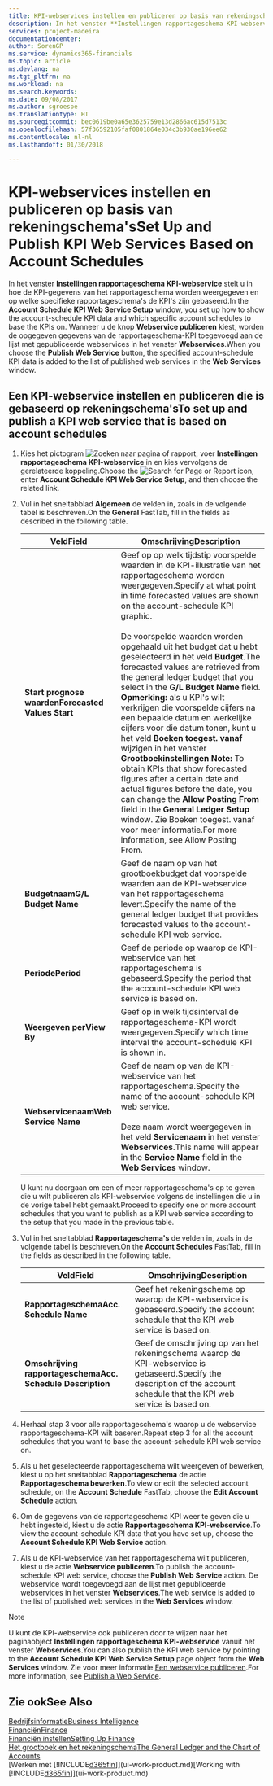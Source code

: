 ```yaml
---
title: KPI-webservices instellen en publiceren op basis van rekeningschema's | Microsoft Docs
description: In het venster **Instellingen rapportageschema KPI-webservice** stelt u in hoe de KPI-gegevens van het rapportageschema worden weergegeven en op welke specifieke rapportageschema's de KPI's zijn gebaseerd.
services: project-madeira
documentationcenter: 
author: SorenGP
ms.service: dynamics365-financials
ms.topic: article
ms.devlang: na
ms.tgt_pltfrm: na
ms.workload: na
ms.search.keywords: 
ms.date: 09/08/2017
ms.author: sgroespe
ms.translationtype: HT
ms.sourcegitcommit: bec0619be0a65e3625759e13d2866ac615d7513c
ms.openlocfilehash: 57f36592105faf0801864e034c3b930ae196ee62
ms.contentlocale: nl-nl
ms.lasthandoff: 01/30/2018

---
```

# <a name="set-up-and-publish-kpi-web-services-based-on-account-schedules"></a><span data-ttu-id="0d293-103">KPI-webservices instellen en publiceren op basis van rekeningschema's</span><span class="sxs-lookup"><span data-stu-id="0d293-103">Set Up and Publish KPI Web Services Based on Account Schedules</span></span>
<span data-ttu-id="0d293-104">In het venster **Instellingen rapportageschema KPI-webservice** stelt u in hoe de KPI-gegevens van het rapportageschema worden weergegeven en op welke specifieke rapportageschema's de KPI's zijn gebaseerd.</span><span class="sxs-lookup"><span data-stu-id="0d293-104">In the **Account Schedule KPI Web Service Setup** window, you set up how to show the account-schedule KPI data and which specific account schedules to base the KPIs on.</span></span> <span data-ttu-id="0d293-105">Wanneer u de knop **Webservice publiceren** kiest, worden de opgegeven gegevens van de rapportageschema-KPI toegevoegd aan de lijst met gepubliceerde webservices in het venster **Webservices**.</span><span class="sxs-lookup"><span data-stu-id="0d293-105">When you choose the **Publish Web Service** button, the specified account-schedule KPI data is added to the list of published web services in the **Web Services** window.</span></span>  

## <a name="to-set-up-and-publish-a-kpi-web-service-that-is-based-on-account-schedules"></a><span data-ttu-id="0d293-106">Een KPI-webservice instellen en publiceren die is gebaseerd op rekeningschema's</span><span class="sxs-lookup"><span data-stu-id="0d293-106">To set up and publish a KPI web service that is based on account schedules</span></span>  

1.  <span data-ttu-id="0d293-107">Kies het pictogram ![Zoeken naar pagina of rapport](media/ui-search/search_small.png "pictogram Zoeken naar pagina of rapport"), voer **Instellingen rapportageschema KPI-webservice** in en kies vervolgens de gerelateerde koppeling.</span><span class="sxs-lookup"><span data-stu-id="0d293-107">Choose the ![Search for Page or Report](media/ui-search/search_small.png "Search for Page or Report icon") icon, enter **Account Schedule KPI Web Service Setup**, and then choose the related link.</span></span>  
2.  <span data-ttu-id="0d293-108">Vul in het sneltabblad **Algemeen** de velden in, zoals in de volgende tabel is beschreven.</span><span class="sxs-lookup"><span data-stu-id="0d293-108">On the **General** FastTab, fill in the fields as described in the following table.</span></span>  

    |<span data-ttu-id="0d293-109">Veld</span><span class="sxs-lookup"><span data-stu-id="0d293-109">Field</span></span>|<span data-ttu-id="0d293-110">Omschrijving</span><span class="sxs-lookup"><span data-stu-id="0d293-110">Description</span></span>|  
    |---------------------------------|---------------------------------------|  
    |<span data-ttu-id="0d293-111">**Start prognose waarden**</span><span class="sxs-lookup"><span data-stu-id="0d293-111">**Forecasted Values Start**</span></span>|<span data-ttu-id="0d293-112">Geef op op welk tijdstip voorspelde waarden in de KPI-illustratie van het rapportageschema worden weergegeven.</span><span class="sxs-lookup"><span data-stu-id="0d293-112">Specify at what point in time forecasted values are shown on the account-schedule KPI graphic.</span></span><br /><br /> <span data-ttu-id="0d293-113">De voorspelde waarden worden opgehaald uit het budget dat u hebt geselecteerd in het veld **Budget**.</span><span class="sxs-lookup"><span data-stu-id="0d293-113">The forecasted values are retrieved from the general ledger budget that you select in the **G/L Budget Name** field.</span></span> <span data-ttu-id="0d293-114">**Opmerking:** als u KPI's wilt verkrijgen die voorspelde cijfers na een bepaalde datum en werkelijke cijfers voor die datum tonen, kunt u het veld **Boeken toegest. vanaf** wijzigen in het venster **Grootboekinstellingen**.</span><span class="sxs-lookup"><span data-stu-id="0d293-114">**Note:**  To obtain KPIs that show forecasted figures after a certain date and actual figures before the date, you can change the **Allow Posting From** field in the **General Ledger Setup** window.</span></span> <span data-ttu-id="0d293-115">Zie Boeken toegest. vanaf voor meer informatie.</span><span class="sxs-lookup"><span data-stu-id="0d293-115">For more information, see Allow Posting From.</span></span>|  
    |<span data-ttu-id="0d293-116">**Budgetnaam**</span><span class="sxs-lookup"><span data-stu-id="0d293-116">**G/L Budget Name**</span></span>|<span data-ttu-id="0d293-117">Geef de naam op van het grootboekbudget dat voorspelde waarden aan de KPI-webservice van het rapportageschema levert.</span><span class="sxs-lookup"><span data-stu-id="0d293-117">Specify the name of the general ledger budget that provides forecasted values to the account-schedule KPI web service.</span></span>|  
    |<span data-ttu-id="0d293-118">**Periode**</span><span class="sxs-lookup"><span data-stu-id="0d293-118">**Period**</span></span>|<span data-ttu-id="0d293-119">Geef de periode op waarop de KPI-webservice van het rapportageschema is gebaseerd.</span><span class="sxs-lookup"><span data-stu-id="0d293-119">Specify the period that the account-schedule KPI web service is based on.</span></span>|  
    |<span data-ttu-id="0d293-120">**Weergeven per**</span><span class="sxs-lookup"><span data-stu-id="0d293-120">**View By**</span></span>|<span data-ttu-id="0d293-121">Geef op in welk tijdsinterval de rapportageschema-KPI wordt weergegeven.</span><span class="sxs-lookup"><span data-stu-id="0d293-121">Specify which time interval the account-schedule KPI is shown in.</span></span>|  
    |<span data-ttu-id="0d293-122">**Webservicenaam**</span><span class="sxs-lookup"><span data-stu-id="0d293-122">**Web Service Name**</span></span>|<span data-ttu-id="0d293-123">Geef de naam op van de KPI-webservice van het rapportageschema.</span><span class="sxs-lookup"><span data-stu-id="0d293-123">Specify the name of the account-schedule KPI web service.</span></span><br /><br /> <span data-ttu-id="0d293-124">Deze naam wordt weergegeven in het veld **Servicenaam** in het venster **Webservices**.</span><span class="sxs-lookup"><span data-stu-id="0d293-124">This name will appear in the **Service Name** field in the **Web Services** window.</span></span>|  

    <span data-ttu-id="0d293-125">U kunt nu doorgaan om een of meer rapportageschema's op te geven die u wilt publiceren als KPI-webservice volgens de instellingen die u in de vorige tabel hebt gemaakt.</span><span class="sxs-lookup"><span data-stu-id="0d293-125">Proceed to specify one or more account schedules that you want to publish as a KPI web service according to the setup that you made in the previous table.</span></span>  

3.  <span data-ttu-id="0d293-126">Vul in het sneltabblad **Rapportageschema's** de velden in, zoals in de volgende tabel is beschreven.</span><span class="sxs-lookup"><span data-stu-id="0d293-126">On the **Account Schedules** FastTab, fill in the fields as described in the following table.</span></span>  

    |<span data-ttu-id="0d293-127">Veld</span><span class="sxs-lookup"><span data-stu-id="0d293-127">Field</span></span>|<span data-ttu-id="0d293-128">Omschrijving</span><span class="sxs-lookup"><span data-stu-id="0d293-128">Description</span></span>|  
    |---------------------------------|---------------------------------------|  
    |<span data-ttu-id="0d293-129">**Rapportageschema**</span><span class="sxs-lookup"><span data-stu-id="0d293-129">**Acc. Schedule Name**</span></span>|<span data-ttu-id="0d293-130">Geef het rekeningschema op waarop de KPI-webservice is gebaseerd.</span><span class="sxs-lookup"><span data-stu-id="0d293-130">Specify the account schedule that the KPI web service is based on.</span></span>|  
    |<span data-ttu-id="0d293-131">**Omschrijving rapportageschema**</span><span class="sxs-lookup"><span data-stu-id="0d293-131">**Acc. Schedule Description**</span></span>|<span data-ttu-id="0d293-132">Geef de omschrijving op van het rekeningschema waarop de KPI-webservice is gebaseerd.</span><span class="sxs-lookup"><span data-stu-id="0d293-132">Specify the description of the account schedule that the KPI web service is based on.</span></span>|  

4.  <span data-ttu-id="0d293-133">Herhaal stap 3 voor alle rapportageschema's waarop u de webservice rapportageschema-KPI wilt baseren.</span><span class="sxs-lookup"><span data-stu-id="0d293-133">Repeat step 3 for all the account schedules that you want to base the account-schedule KPI web service on.</span></span>  
5.  <span data-ttu-id="0d293-134">Als u het geselecteerde rapportageschema wilt weergeven of bewerken, kiest u op het sneltabblad **Rapportageschema** de actie **Rapportageschema bewerken**.</span><span class="sxs-lookup"><span data-stu-id="0d293-134">To view or edit the selected account schedule, on the **Account Schedule** FastTab, choose the **Edit Account Schedule** action.</span></span>  
6.  <span data-ttu-id="0d293-135">Om de gegevens van de rapportageschema KPI weer te geven die u hebt ingesteld, kiest u de actie **Rapportageschema KPI-webservice**.</span><span class="sxs-lookup"><span data-stu-id="0d293-135">To view the account-schedule KPI data that you have set up, choose the **Account Schedule KPI Web Service** action.</span></span>  
7.  <span data-ttu-id="0d293-136">Als u de KPI-webservice van het rapportageschema wilt publiceren, kiest u de actie **Webservice publiceren**.</span><span class="sxs-lookup"><span data-stu-id="0d293-136">To publish the account-schedule KPI web service, choose the **Publish Web Service** action.</span></span> <span data-ttu-id="0d293-137">De webservice wordt toegevoegd aan de lijst met gepubliceerde webservices in het venster **Webservices**.</span><span class="sxs-lookup"><span data-stu-id="0d293-137">The web service is added to the list of published web services in the **Web Services** window.</span></span>  

> [!NOTE]  
>  <span data-ttu-id="0d293-138">U kunt de KPI-webservice ook publiceren door te wijzen naar het paginaobject **Instellingen rapportageschema KPI-webservice** vanuit het venster **Webservices**.</span><span class="sxs-lookup"><span data-stu-id="0d293-138">You can also publish the KPI web service by pointing to the **Account Schedule KPI Web Service Setup** page object from the **Web Services** window.</span></span> <span data-ttu-id="0d293-139">Zie voor meer informatie [Een webservice publiceren](across-how-publish-web-service.md).</span><span class="sxs-lookup"><span data-stu-id="0d293-139">For more information, see [Publish a Web Service](across-how-publish-web-service.md).</span></span>  

## <a name="see-also"></a><span data-ttu-id="0d293-140">Zie ook</span><span class="sxs-lookup"><span data-stu-id="0d293-140">See Also</span></span>  
[<span data-ttu-id="0d293-141">Bedrijfsinformatie</span><span class="sxs-lookup"><span data-stu-id="0d293-141">Business Intelligence</span></span>](bi.md)  
[<span data-ttu-id="0d293-142">Financiën</span><span class="sxs-lookup"><span data-stu-id="0d293-142">Finance</span></span>](finance.md)  
[<span data-ttu-id="0d293-143">Financiën instellen</span><span class="sxs-lookup"><span data-stu-id="0d293-143">Setting Up Finance</span></span>](finance-setup-finance.md)  
[<span data-ttu-id="0d293-144">Het grootboek en het rekeningschema</span><span class="sxs-lookup"><span data-stu-id="0d293-144">The General Ledger and the Chart of Accounts</span></span>](finance-general-ledger.md)  
<span data-ttu-id="0d293-145">[Werken met [!INCLUDE[d365fin](includes/d365fin_md.md)]](ui-work-product.md)</span><span class="sxs-lookup"><span data-stu-id="0d293-145">[Working with [!INCLUDE[d365fin](includes/d365fin_md.md)]](ui-work-product.md)</span></span>

